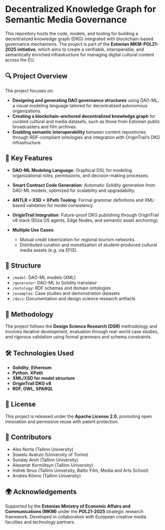 # Decentralized Knowledge Graph for Semantic Media Governance

This repository hosts the code, models, and tooling for building a decentralized knowledge graph (DKG) integrated with blockchain-based governance mechanisms. The project is part of the **Estonian MKM-POL21-2025 initiative**, which aims to create a verifiable, interoperable, and semantically enriched infrastructure for managing digital cultural content across the EU.

## 🔍 Project Overview

The project focuses on:

* **Designing and generating DAO governance structures** using DAO-ML, a visual modeling language tailored for decentralized autonomous organizations.
* **Creating a blockchain-anchored decentralized knowledge graph** for curated cultural and media datasets, such as those from Estonian public broadcasters and film archives.
* **Enabling semantic interoperability** between content repositories through RDF-compliant ontologies and integration with OriginTrail’s DKG infrastructure.

## 🔧 Key Features

* **DAO-ML Modeling Language**: Graphical DSL for modeling organizational roles, permissions, and decision-making processes.
* **Smart Contract Code Generation**: Automatic Solidity generation from DAO-ML models, optimized for scalability and upgradability.
* **ANTLR + XSD + XPath Tooling**: Formal grammar definitions and XML-based validation for model consistency.
* **OriginTrail Integration**: Future-proof DKG publishing through OriginTrail v8 stack (Eliza OS agents, Edge Nodes, and semantic asset anchoring).
* **Multiple Use Cases**:

  * Mutual credit tokenization for regional tourism networks.
  * Distributed curation and monetization of student-produced cultural media assets (e.g. via EFIS).

## 📁 Structure

* `/model`: DAO-ML models (XML)
* `/generator`: DAO-ML to Solidity translator
* `/ontology`: RDF schemas and domain ontologies
* `/examples`: Case studies and demonstration datasets
* `/docs`: Documentation and design science research artifacts

## 🧪 Methodology

The project follows the **Design Science Research (DSR)** methodology and involves iterative development, evaluation through real-world case studies, and rigorous validation using formal grammars and schema constraints.

## 🛠 Technologies Used

* **Solidity**, **Ethereum**
* **Python**, **XPath**
* **XML/XSD for model structure**
* **OriginTrail DKG v8**
* **RDF, OWL, SPARQL**

## 📜 License

This project is released under the **Apache License 2.0**, promoting open innovation and permissive reuse with patent protection.

## 👥 Contributors

* Alex Norta (Tallinn University)
* Sowelu Avanzo (University of Torino)
* Sunday Aroh (Tallinn University)
* Alexandr Kormiltsyn (Tallinn University)
* Indrek Ibrus (Tallinn University, Baltic Film, Media and Arts School)
* Andres Kõnno (Tallinn University)

## 🌍 Acknowledgements

Supported by the **Estonian Ministry of Economic Affairs and Communications (MKM)** under the **POL21-2025** strategic research framework. Developed in collaboration with European creative media faculties and technology partners.
